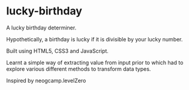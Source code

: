 # lucky-birthday
A lucky birthday determiner. 

Hypothetically, a birthday is lucky if it is divisible by your lucky number.

Built using HTML5, CSS3 and JavaScript.

Learnt a simple way of extracting value from input prior to which had to explore various different methods to transform data types.

Inspired by neogcamp.levelZero
